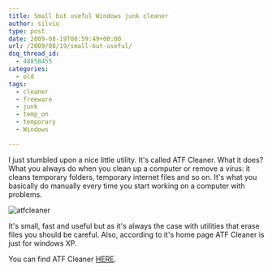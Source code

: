 ```yaml
---
title: Small but useful Windows junk cleaner
author: silviu
type: post
date: 2009-08-19T08:59:49+00:00
url: /2009/08/19/small-but-useful/
dsq_thread_id:
  - 48858455
categories:
  - old
tags:
  - cleaner
  - freeware
  - junk
  - temp_on
  - temporary
  - Windows

---
```

I just stumbled upon a nice little utility. It's called ATF Cleaner. What it does? What you always do when you clean up a computer or remove a virus: it cleans temporary folders, temporary internet files and so on. It's what you basically do manually every time you start working on a computer with problems.

![atfcleaner](/blog/images/2009/atfcleaner.jpg) </a>


It's small, fast and useful but as it's always the case with utilities that erase files you should be careful. Also, according to it's home page ATF Cleaner is just for windows XP.

You can find ATF Cleaner [HERE](http://www.atribune.org/).